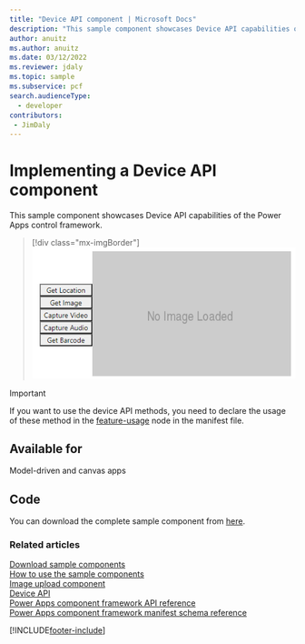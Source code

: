 ```yaml
---
title: "Device API component | Microsoft Docs"
description: "This sample component showcases Device API capabilities of the Power Apps control framework."
author: anuitz
ms.author: anuitz
ms.date: 03/12/2022
ms.reviewer: jdaly
ms.topic: sample
ms.subservice: pcf
search.audienceType: 
  - developer
contributors:
 - JimDaly
---
```


# Implementing a Device API component

This sample component showcases Device API capabilities of the Power Apps control framework.

> [!div class="mx-imgBorder"]
> ![Device API component](../media/device-api-control.png "Device API component")

> [!IMPORTANT]
> If you want to use the device API methods, you need to declare the usage of these method in the [feature-usage](../manifest-schema-reference/feature-usage.md) node in the manifest file.

## Available for

Model-driven and canvas apps

## Code

You can download the complete sample component from [here](https://github.com/microsoft/PowerApps-Samples/tree/master/component-framework/DeviceApiControl).

### Related articles
[Download sample components](https://github.com/microsoft/PowerApps-Samples/tree/master/component-framework)<br/>
[How to use the sample components](../use-sample-components.md)<br/>
[Image upload component](./image-upload-control.md)<br/>
[Device API](../reference/device.md)<br/>
[Power Apps component framework API reference](../reference/index.md)<br/>
[Power Apps component framework manifest schema reference](../manifest-schema-reference/index.md)

[!INCLUDE[footer-include](../../../includes/footer-banner.md)]
